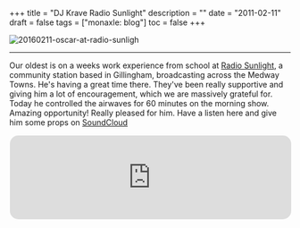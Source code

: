 +++
title = "DJ Krave   Radio Sunlight"
description = ""
date = "2011-02-11"
draft = false
tags = ["monaxle: blog"]
toc = false
+++

<img style="display:block;margin:auto" src="https://i.ibb.co/Z0rh0x4/20160211-oscar-at-radio-sunlight.png" alt="20160211-oscar-at-radio-sunligh">

---

Our oldest is on a weeks work experience from school at [Radio Sunlight](https://www.sunlighttrust.org.uk/radio-sunlight/), a community station based in Gillingham, broadcasting across the Medway Towns. He's having a great time there. They've been really supportive and giving him a lot of encouragement, which we are massively grateful for.  Today he controlled the airwaves for 60 minutes on the morning show. Amazing opportunity! Really pleased for him. Have a listen here and give him some props on [SoundCloud](https://soundcloud.com/os-12)


<iframe 
  src="https://samply.app/embed/D16Y5fvPXc5XvpFSqICJ" 
  frameborder="0"
  allowtransparency="true"
  style="width: 100%; border-radius: 16px; border: 1px solid rgba(255, 255, 255, 0.12)"
></iframe>